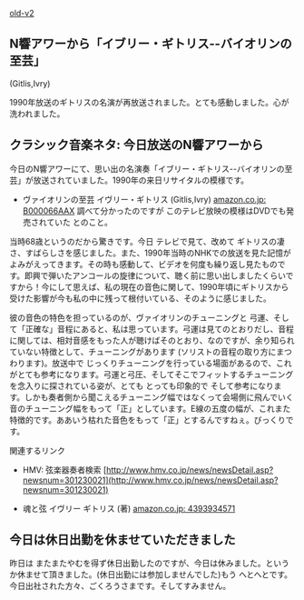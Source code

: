 [old-v2](ig041031-orig.html)

## N響アワーから「イブリー・ギトリス--バイオリンの至芸」
(Gitlis,Ivry)

1990年放送のギトリスの名演が再放送されました。とても感動しました。心が洗われました。

## クラシック音楽ネタ: 今日放送のN響アワーから

今日のN響アワーにて、思い出の名演奏「イブリー・ギトリス--バイオリンの至芸」が放送されていました。1990年の来日リサイタルの模様です。

* ヴァイオリンの至芸 イヴリー・ギトリス (Gitlis,Ivry)
  [amazon.co.jp: B000066AAX](http://www.amazon.co.jp/exec/obidos/ASIN/B000066AAX/igapyondiary-22)
  調べて分かったのですが このテレビ放映の模様はDVDでも発売されていた とのこと。

当時68歳というのだから驚きです。今日 テレビで見て、改めて ギトリスの凄さ、すばらしさを感じました。また、1990年当時のNHKでの放送を見た記憶がよみがえってきます。その時も感動して、ビデオを何度も繰り返し見たものです。即興で弾いたアンコールの旋律について、聴く前に思い出しましたくらいですから！今にして思えば、私の現在の音色に関して、1990年頃にギトリスから受けた影響が今も私の中に残って根付いている、そのように感じました。

彼の音色の特色を担っているのが、ヴァイオリンのチューニングと 弓運、そして「正確な」音程にあると、私は思っています。弓運は見てのとおりだし、音程に関しては、相対音感をもった人が聴けばそのとおり、なのですが、余り知られていない特徴として、チューニングがあります
(ソリストの音程の取り方にまつわります)。放送中で じっくりチューニングを行っている場面があるので、これがとても参考になります。弓運と弓圧、そしてそこでフィットするチューニングを念入りに探されている姿が、とても とっても印象的で そして参考になります。しかも奏者側から聞こえるチューニング幅ではなくって会場側に飛んでいく音のチューニング幅をもって「正」としています。E線の五度の幅が、これまた特徴的です。ああいう枯れた音色をもって「正」とするんですねぇ。びっくりです。

関連するリンク

* HMV: 弦楽器奏者検索
  [http://www.hmv.co.jp/news/newsDetail.asp?newsnum=301230021](http://www.hmv.co.jp/news/newsDetail.asp?newsnum=301230021)
  
* 魂と弦 イヴリー ギトリス (著)
  [amazon.co.jp: 4393934571](http://www.amazon.co.jp/exec/obidos/ASIN/4393934571/igapyondiary-22)

## 今日は休日出勤を休ませていただきました

昨日は またまたやむを得ず休日出勤したのですが、今日は休みました。というか休ませて頂きました。(休日出勤には参加しませんでした)もう へとへとです。今日出社された方々、ごくろうさまです。そしてすみません。
